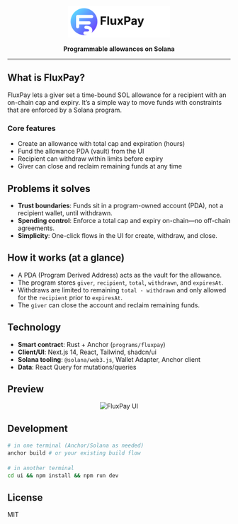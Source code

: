 <p align="center">
  <img src="ui/public/fluxpay-logo-wordmark.svg" alt="FluxPay" height="72" />
</p>

<p align="center"><strong>Programmable allowances on Solana</strong></p>

---

## What is FluxPay?
FluxPay lets a giver set a time-bound SOL allowance for a recipient with an on-chain cap and expiry. It’s a simple way to move funds with constraints that are enforced by a Solana program.

### Core features
- Create an allowance with total cap and expiration (hours)
- Fund the allowance PDA (vault) from the UI
- Recipient can withdraw within limits before expiry
- Giver can close and reclaim remaining funds at any time

## Problems it solves
- **Trust boundaries**: Funds sit in a program-owned account (PDA), not a recipient wallet, until withdrawn.
- **Spending control**: Enforce a total cap and expiry on-chain—no off-chain agreements.
- **Simplicity**: One-click flows in the UI for create, withdraw, and close.

## How it works (at a glance)
- A PDA (Program Derived Address) acts as the vault for the allowance.
- The program stores `giver`, `recipient`, `total`, `withdrawn`, and `expiresAt`.
- Withdraws are limited to remaining `total - withdrawn` and only allowed for the `recipient` prior to `expiresAt`.
- The `giver` can close the account and reclaim remaining funds.

## Technology
- **Smart contract**: Rust + Anchor (`programs/fluxpay`)
- **Client/UI**: Next.js 14, React, Tailwind, shadcn/ui
- **Solana tooling**: `@solana/web3.js`, Wallet Adapter, Anchor client
- **Data**: React Query for mutations/queries

## Preview
<p align="center">
  <img src="ui/public/og-fluxpay.png" alt="FluxPay UI" width="720" />
</p>

## Development
```bash
# in one terminal (Anchor/Solana as needed)
anchor build # or your existing build flow

# in another terminal
cd ui && npm install && npm run dev
```

## License

MIT